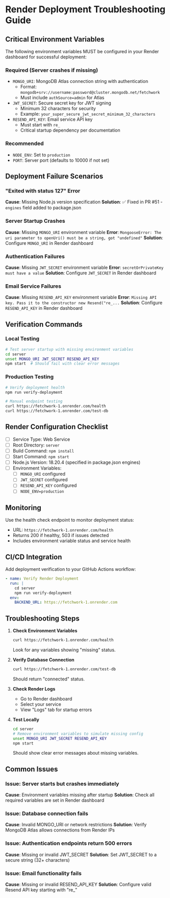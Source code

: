 # Render Deployment Troubleshooting Guide

## Critical Environment Variables

The following environment variables MUST be configured in your Render dashboard for successful deployment:

### Required (Server crashes if missing)
- `MONGO_URI`: MongoDB Atlas connection string with authentication
  - Format: `mongodb+srv://username:password@cluster.mongodb.net/fetchwork`
  - Must include `authSource=admin` for Atlas
- `JWT_SECRET`: Secure secret key for JWT signing
  - Minimum 32 characters for security
  - Example: `your_super_secure_jwt_secret_minimum_32_characters`
- `RESEND_API_KEY`: Email service API key
  - Must start with `re_`
  - Critical startup dependency per documentation

### Recommended
- `NODE_ENV`: Set to `production`
- `PORT`: Server port (defaults to 10000 if not set)

## Deployment Failure Scenarios

### "Exited with status 127" Error
**Cause**: Missing Node.js version specification
**Solution**: ✅ Fixed in PR #51 - `engines` field added to package.json

### Server Startup Crashes
**Cause**: Missing `MONGO_URI` environment variable
**Error**: `MongooseError: The uri parameter to openUri() must be a string, got "undefined"`
**Solution**: Configure `MONGO_URI` in Render dashboard

### Authentication Failures
**Cause**: Missing `JWT_SECRET` environment variable
**Error**: `secretOrPrivateKey must have a value`
**Solution**: Configure `JWT_SECRET` in Render dashboard

### Email Service Failures
**Cause**: Missing `RESEND_API_KEY` environment variable
**Error**: `Missing API key. Pass it to the constructor new Resend("re_...`
**Solution**: Configure `RESEND_API_KEY` in Render dashboard

## Verification Commands

### Local Testing
```bash
# Test server startup with missing environment variables
cd server
unset MONGO_URI JWT_SECRET RESEND_API_KEY
npm start  # Should fail with clear error messages
```

### Production Testing
```bash
# Verify deployment health
npm run verify-deployment

# Manual endpoint testing
curl https://fetchwork-1.onrender.com/health
curl https://fetchwork-1.onrender.com/test-db
```

## Render Configuration Checklist

- [ ] Service Type: Web Service
- [ ] Root Directory: `server`
- [ ] Build Command: `npm install`
- [ ] Start Command: `npm start`
- [ ] Node.js Version: 18.20.4 (specified in package.json engines)
- [ ] Environment Variables:
  - [ ] `MONGO_URI` configured
  - [ ] `JWT_SECRET` configured  
  - [ ] `RESEND_API_KEY` configured
  - [ ] `NODE_ENV=production`

## Monitoring

Use the health check endpoint to monitor deployment status:
- URL: `https://fetchwork-1.onrender.com/health`
- Returns 200 if healthy, 503 if issues detected
- Includes environment variable status and service health

## CI/CD Integration

Add deployment verification to your GitHub Actions workflow:

```yaml
- name: Verify Render Deployment
  run: |
    cd server
    npm run verify-deployment
  env:
    BACKEND_URL: https://fetchwork-1.onrender.com
```

## Troubleshooting Steps

1. **Check Environment Variables**
   ```bash
   curl https://fetchwork-1.onrender.com/health
   ```
   Look for any variables showing "missing" status.

2. **Verify Database Connection**
   ```bash
   curl https://fetchwork-1.onrender.com/test-db
   ```
   Should return "connected" status.

3. **Check Render Logs**
   - Go to Render dashboard
   - Select your service
   - View "Logs" tab for startup errors

4. **Test Locally**
   ```bash
   cd server
   # Remove environment variables to simulate missing config
   unset MONGO_URI JWT_SECRET RESEND_API_KEY
   npm start
   ```
   Should show clear error messages about missing variables.

## Common Issues

### Issue: Server starts but crashes immediately
**Cause**: Environment variables missing after startup
**Solution**: Check all required variables are set in Render dashboard

### Issue: Database connection fails
**Cause**: Invalid MONGO_URI or network restrictions
**Solution**: Verify MongoDB Atlas allows connections from Render IPs

### Issue: Authentication endpoints return 500 errors
**Cause**: Missing or invalid JWT_SECRET
**Solution**: Set JWT_SECRET to a secure string (32+ characters)

### Issue: Email functionality fails
**Cause**: Missing or invalid RESEND_API_KEY
**Solution**: Configure valid Resend API key starting with "re_"
